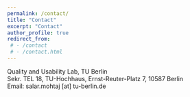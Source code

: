 ```yaml
---
permalink: /contact/
title: "Contact"
excerpt: "Contact"
author_profile: true
redirect_from: 
 # - /contact
 # - /contact.html
---
```

Quality and Usability Lab, TU Berlin <br/>
Sekr. TEL 18, TU-Hochhaus, Ernst-Reuter-Platz 7, 10587 Berlin <br/>
Email: salar.mohtaj [at] tu-berlin.de

